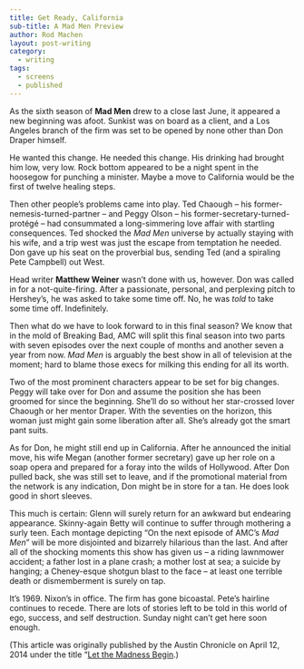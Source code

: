 ```yaml
---
title: Get Ready, California
sub-title: A Mad Men Preview
author: Rod Machen
layout: post-writing
category:
  - writing
tags:
  - screens
  - published
---
```


As the sixth season of **Mad Men** drew to a close last June, it appeared a new beginning was afoot. Sunkist was on board as a client, and a Los Angeles branch of the firm was set to be opened by none other than Don Draper himself.

He wanted this change. He needed this change. His drinking had brought him low, very low. Rock bottom appeared to be a night spent in the hoosegow for punching a minister. Maybe a move to California would be the first of twelve healing steps.<!--more-->

Then other people&#8217;s problems came into play. Ted Chaough – his former-nemesis-turned-partner – and Peggy Olson – his former-secretary-turned-protégé – had consummated a long-simmering love affair with startling consequences. Ted shocked the *Mad Men* universe by actually staying with his wife, and a trip west was just the escape from temptation he needed. Don gave up his seat on the proverbial bus, sending Ted (and a spiraling Pete Campbell) out West.

Head writer **Matthew Weiner** wasn&#8217;t done with us, however. Don was called in for a not-quite-firing. After a passionate, personal, and perplexing pitch to Hershey&#8217;s, he was asked to take some time off. No, he was *told* to take some time off. Indefinitely.

Then what do we have to look forward to in this final season? We know that in the mold of Breaking Bad, AMC will split this final season into two parts with seven episodes over the next couple of months and another seven a year from now. *Mad Men* is arguably the best show in all of television at the moment; hard to blame those execs for milking this ending for all its worth.

Two of the most prominent characters appear to be set for big changes. Peggy will take over for Don and assume the position she has been groomed for since the beginning. She&#8217;ll do so without her star-crossed lover Chaough or her mentor Draper. With the seventies on the horizon, this woman just might gain some liberation after all. She’s already got the smart pant suits.

As for Don, he might still end up in California. After he announced the initial move, his wife Megan (another former secretary) gave up her role on a soap opera and prepared for a foray into the wilds of Hollywood. After Don pulled back, she was still set to leave, and if the promotional material from the network is any indication, Don might be in store for a tan. He does look good in short sleeves.

This much is certain: Glenn will surely return for an awkward but endearing appearance. Skinny-again Betty will continue to suffer through mothering a surly teen. Each montage depicting &#8220;On the next episode of AMC&#8217;s *Mad Men*” will be more disjointed and bizarrely hilarious than the last. And after all of the shocking moments this show has given us – a riding lawnmower accident; a father lost in a plane crash; a mother lost at sea; a suicide by hanging; a Cheney-esque shotgun blast to the face – at least one terrible death or dismemberment is surely on tap.

It&#8217;s 1969. Nixon&#8217;s in office. The firm has gone bicoastal. Pete’s hairline continues to recede. There are lots of stories left to be told in this world of ego, success, and self destruction. Sunday night can’t get here soon enough.

(This article was originally published by the Austin Chronicle on April 12, 2014 under the title &#8220;<a href="http://www.austinchronicle.com/daily/screens/2014-04-12/let-the-madness-begin/" target="_blank">Let the Madness Begin</a>.)